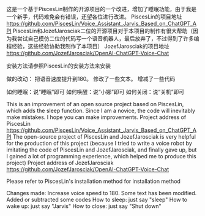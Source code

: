 这是一个基于PiscesLin制作的开源项目的一个改进，增加了睡眠功能，由于我是一个新手，代码难免会有错误，还望各位进行改进。
PiscesLin的项目地址 https://github.com/PiscesLin/Voice_Assistant_Jarvis_Based_on_ChatGPT_API
PiscesLin和JozefJarosciak二位的开源项目对于本项目的制作有很大帮助（因为我尝试自己模仿二位的代码写一个语音机器人，最后放弃了，不过得到了许多编程经验，这些经验协助我制作了本项目）
JozefJarosciak的项目地址 https://github.com/JozefJarosciak/OpenAI-ChatGPT-Voice-Chat

安装方法请参照PiscesLin的安装方法来安装

做的改动：
把语音速度提升到180。
修改了一些文本。
增减了一些代码

如何睡眠：说“睡眠”即可
如何唤醒：说“小娜”即可
如何关闭：说“关机”即可

This is an improvement of an open source project based on PiscesLin, which adds the sleep function. Since I am a novice, the code will inevitably make mistakes. I hope you can make improvements.
Project address of PiscesLin https://github.com/PiscesLin/Voice_Assistant_Jarvis_Based_on_ChatGPT_API
The open-source project of PiscesLin and JozefJarosciak is very helpful for the production of this project (because I tried to write a voice robot by imitating the code of PiscesLin and JozefJarosciak, and finally gave up, but I gained a lot of programming experience, which helped me to produce this project)
Project address of JozefJarosciak https://github.com/JozefJarosciak/OpenAI-ChatGPT-Voice-Chat

Please refer to PiscesLin's installation method for installation method

Changes made:
Increase voice speed to 180.
Some text has been modified.
Added or subtracted some codes
How to sleep: just say "sleep"
How to wake up: just say "Jarvis"
How to close: just say "Shut down"
